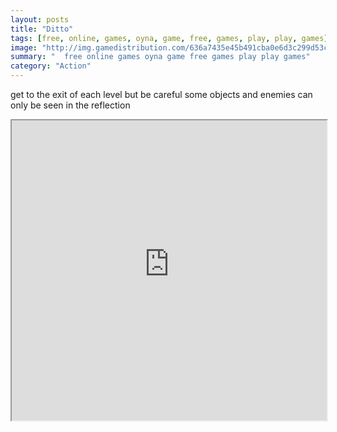 ```yaml
---
layout: posts
title: "Ditto"
tags: [free, online, games, oyna, game, free, games, play, play, games]
image: "http://img.gamedistribution.com/636a7435e45b491cba0e6d3c299d53ca.jpg"
summary: "  free online games oyna game free games play play games"
category: "Action"
---
```


get to the exit of each level but be careful some objects and enemies can only be seen in the reflection

<iframe width="100%" height="480px;" src="http://flash.gamedistribution.com?game=636a7435e45b491cba0e6d3c299d53ca"></iframe>